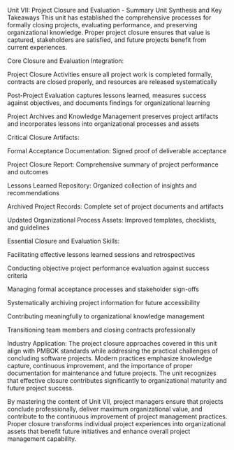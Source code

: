Unit VII: Project Closure and Evaluation - Summary
Unit Synthesis and Key Takeaways
This unit has established the comprehensive processes for formally closing projects, evaluating performance, and preserving organizational knowledge. Proper project closure ensures that value is captured, stakeholders are satisfied, and future projects benefit from current experiences.

Core Closure and Evaluation Integration:

Project Closure Activities ensure all project work is completed formally, contracts are closed properly, and resources are released systematically

Post-Project Evaluation captures lessons learned, measures success against objectives, and documents findings for organizational learning

Project Archives and Knowledge Management preserves project artifacts and incorporates lessons into organizational processes and assets

Critical Closure Artifacts:

Formal Acceptance Documentation: Signed proof of deliverable acceptance

Project Closure Report: Comprehensive summary of project performance and outcomes

Lessons Learned Repository: Organized collection of insights and recommendations

Archived Project Records: Complete set of project documents and artifacts

Updated Organizational Process Assets: Improved templates, checklists, and guidelines

Essential Closure and Evaluation Skills:

Facilitating effective lessons learned sessions and retrospectives

Conducting objective project performance evaluation against success criteria

Managing formal acceptance processes and stakeholder sign-offs

Systematically archiving project information for future accessibility

Contributing meaningfully to organizational knowledge management

Transitioning team members and closing contracts professionally

Industry Application:
The project closure approaches covered in this unit align with PMBOK standards while addressing the practical challenges of concluding software projects. Modern practices emphasize knowledge capture, continuous improvement, and the importance of proper documentation for maintenance and future projects. The unit recognizes that effective closure contributes significantly to organizational maturity and future project success.

By mastering the content of Unit VII, project managers ensure that projects conclude professionally, deliver maximum organizational value, and contribute to the continuous improvement of project management practices. Proper closure transforms individual project experiences into organizational assets that benefit future initiatives and enhance overall project management capability.
